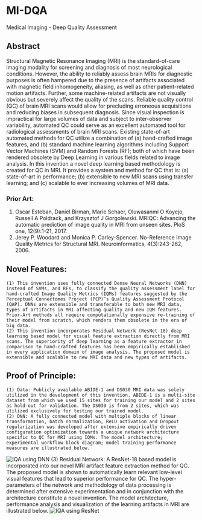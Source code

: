 # MI-DQA
Medical Imaging - Deep Quality Assessment

## Abstract
Structural Magnetic Resonance Imaging (MRI) is the standard-of-care imaging modality for screening and diagnosis of most neurological conditions. However, the ability to reliably assess brain MRIs for diagnostic purposes is often hampered due to the presence of artifacts associated with magnetic field inhomogeneity, aliasing, as well as other patient-related motion artifacts. Further, some machine-related artifacts are not visually obvious but severely affect the quality of the scans. Reliable quality control (QC) of brain MRI scans would allow for precluding erroneous acquisitions and reducing biases in subsequent diagnosis.  Since visual inspection is impractical for large volumes of data and subject to inter-observer variability, automated QC could serve as an excellent automated tool for radiological assessments of brain MRI scans. Existing state-of-art automated methods for QC utilize a combination of (a) hand-crafted image features, and (b) standard machine learning algorithms including Support Vector Machines (SVM) and Random Forests (RF); both of which have been rendered obsolete by Deep Learning in various fields related to image analysis. In this invention a novel deep learning based methodology is created for QC in MRI. It provides a system and method for QC that is: (a) state-of-art in performance; (b) extensible to new MRI scans using transfer learning; and (c) scalable to ever increasing volumes of MRI data.

### Prior Art: 
1. Oscar Esteban, Daniel Birman, Marie Schaer, Oluwasanmi O Koyejo, Russell A Poldrack, and Krzysztof J Gorgolewski. MRIQC: Advancing the automatic prediction of image quality in MRI from unseen sites. PloS one, 12(9):1-21, 2017.
2. Jerey P. Woodard and Monica P. Carley-Spencer. No-Reference Image Quality Metrics for Structural MRI. Neuroinformatics, 4(3):243-262, 2006.

## Novel Features:
    (1) This invention uses fully connected Dense Neural Networks (DNN) instead of SVMs, and RFs, to classify the quality assessment label for hand-crafted Image Quality Metrics (IQMs) features suggested by the Perceptual Connectomes Project (PCP)’s Quality Assessment Protocol (QAP). DNNs are extensible and transferable to both new MRI data, types of artifacts in MRI affecting quality and new IQM features. Prior-Art methods all require computationally expensive re-training of their model from scratch, which renders them obsolete in the era of big data.
    (2) This invention incorporates Residual Network (ResNet-18) deep learning based model for visual feature extraction directly from MRI scans. The superiority of deep learning as a feature extractor in comparison to hand-crafted features has been empirically established in every application domain of image analysis. The proposed model is extensible and scalable to new MRI data and new types of artifacts.
    
## Proof of Principle:
    (1) Data: Publicly available ABIDE-1 and DS030 MRI data was solely utilized in the development of this invention. ABIDE-1 is a multi-site dataset from which we used 15 sites for training our model and 2 sites as hold-out for validation. The DS030 is from 2 sites, which was utilized exclusively for testing our trained model.
    (2) DNN: A fully connected model with multiple blocks of linear transformation, batch normalization, ReLU activation and Dropout regularization was developed after extensive empirically driven configuration optimization towards a unique network architecture specific to QC for MRI using IQMs. The model architecture; experimental workflow block diagram; model training performance measures are illustrated below.
 ![IQA using DNN](https://www.dropbox.com/s/lo4iv76ff00dw1v/dnn.png?raw=0)
    (3) Residual Network: A ResNet-18 based model is incorporated into our novel MRI artifact feature extraction method for QC. The proposed model is shown to automatically learn relevant low-level visual features that lead to superior performance for QC. The hyper-parameters of the network and methodology of data processing is determined after extensive experimentation and in conjunction with the architecture constitute a novel invention. The model architecture, performance analysis and visualization of the learning artifacts in MRI are illustrated below.
![IQA using ResNet](https://www.dropbox.com/s/pvzcfl8jaogua7y/resnet.png?raw=0)

